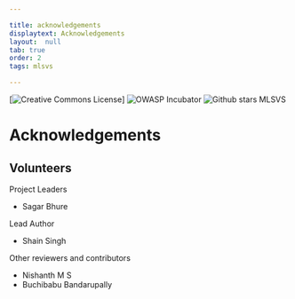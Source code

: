 ```yaml
---

title: acknowledgements
displaytext: Acknowledgements
layout:  null
tab: true
order: 2
tags: mlsvs

---
```


[![Creative Commons License](https://licensebuttons.net/l/by-sa/4.0/88x31.png)]
![OWASP Incubator](https://img.shields.io/badge/owasp-incubator-blue.svg)
![Github stars MLSVS](https://img.shields.io/github/stars/OWASP/www-project-mlsecops-verification-standard?label=MLSVS%20Stars&style=social)

# Acknowledgements

## Volunteers

Project Leaders

* Sagar Bhure

Lead Author

* Shain Singh

Other reviewers and contributors

* Nishanth M S
* Buchibabu Bandarupally
